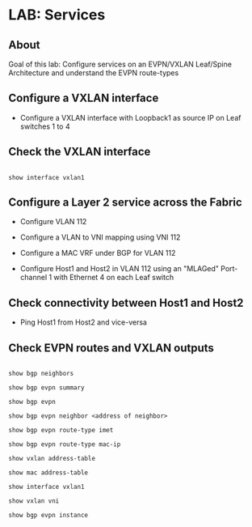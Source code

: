 # LAB: Services

## About

Goal of this lab: Configure services on an EVPN/VXLAN Leaf/Spine Architecture and understand the EVPN route-types

## Configure a VXLAN interface

- Configure a VXLAN interface with Loopback1 as source IP on Leaf switches 1 to 4

## Check the VXLAN interface

```cli

show interface vxlan1

```

## Configure a Layer 2 service across the Fabric

- Configure VLAN 112

- Configure a VLAN to VNI mapping using VNI 112

- Configure a MAC VRF under BGP for VLAN 112

- Configure Host1 and Host2 in VLAN 112 using an "MLAGed" Port-channel 1 with Ethernet 4 on each Leaf switch

## Check connectivity between Host1 and Host2

- Ping Host1 from Host2 and vice-versa

## Check EVPN routes and VXLAN outputs

```cli

show bgp neighbors

show bgp evpn summary

show bgp evpn

show bgp evpn neighbor <address of neighbor>

show bgp evpn route-type imet

show bgp evpn route-type mac-ip

show vxlan address-table

show mac address-table

show interface vxlan1

show vxlan vni

show bgp evpn instance

```
